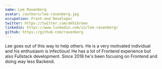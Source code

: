 ```yaml
---
name: Lee Ravenberg
avatar: /authors/lee-ravenberg.jpg
occupation: Front-end Developer
twitter: https://twitter.com/akhibrown
linkedin: https://www.linkedin.com/in/lee-ravenberg/
github: https://github.com/ravenberg
---
```


Lee goes out of this way to help others. He is a very motivated individual and his enthusiasm is infectious! He has a lot of Frontend experience but also Fullstack development. Since 2018 he's been focusing on Frontend and doing way less Backend.
